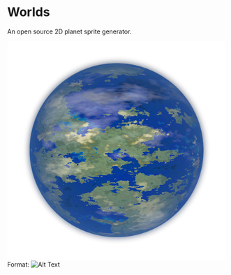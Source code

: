 # Worlds
An open source 2D planet sprite generator.

![GitHub Logo](/ScreenShots/PlanetSprite.png)
Format: ![Alt Text](url)
